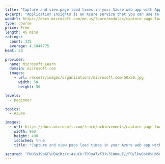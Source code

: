 ```yaml
---
title: "Capture and view page load times in your Azure web app with Application Insights"
excerpt: "Application Insights is an Azure service that you can use to  monitor the behavior and performance of a web application. If you run  a web app in Azure, you can take advantage of several benefits provided  by Application Insights simply by enabling it, without changing any of  your code. When you complete this module, you'll know how to enable  Application Insights and client-side monitoring and view metrics in the  portal."
webUrl: https://docs.microsoft.com/en-us/learn/modules/capture-page-load-times-application-insights/
type: course
price: Free
length: 45 mins
ratings:
  count: 335
  average: 4.5044775
heat: 53

provider:
  name: Microsoft Learn
  domain: microsoft.com
  images:
    - url: /assets/images/organizations/microsoft.com-50x50.jpg
      width: 50
      height: 50

levels:
  - Beginner

topics:
  - Azure

images:
  - url: https://docs.microsoft.com/learn/achievements/capture-page-load-times-application-insights-social.png
    width: 800
    height: 400
    isCached: true
    title: "Capture and view page load times in your Azure web app with Application Insights"

secured: "PNHSsJ9pGFVHB4ihz/c+4suCH+T0RyATxf3Jv31WneuT//PD/lkw0pXUVHbSuKlAQnM7QS4wlTvgP4VLOMcS/vj0UNEEmzPV0jpbGZjcmBW3i6caWS+KGIx4CBcrmQH1DofdQK4watmNxz4Avbp3Gfto+tZbQt8U8Z/RRLtau0D1BB6OjRXROAIsJso5yV9Ud2Xbn5EgNyDOj4d+adQX6oeQD/Od0kYbfR5Is3uvh9Za8AaUvK+vC2gig6QyUXLmevLWLzZEMGWis0KAmtXgOojPMqOAW4rH0CZkiiHx4R7itWzUmnFaxHviGcRULEfBNXUMN+uc3iG5rtjPAxmEJALy8Cj8p3eaN0FX4bNXA5zOgooCDoPhJFuu7kgtXMLqq46mOmFErprWIia8U21glD90651Cw7KbrmTTuXsybDs=;0YfOfh8HeXytQMLfH97rKw=="
---
```


